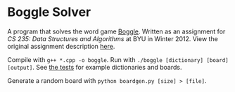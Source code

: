 # Boggle Solver

A program that solves the word game [Boggle](https://en.wikipedia.org/wiki/Boggle). Written as an assignment for *CS 235: Data Structures and Algorithms* at BYU in Winter 2012. View the original assignment description [here](assignment/lab3.md).

Compile with `g++ *.cpp -o boggle`. Run with `./boggle [dictionary] [board] [output]`. See [the tests](tests) for example dictionaries and boards.

Generate a random board with `python boardgen.py [size] > [file]`.

